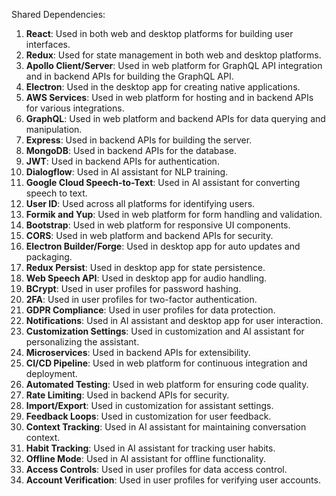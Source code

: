 Shared Dependencies:

1. **React**: Used in both web and desktop platforms for building user interfaces.
2. **Redux**: Used for state management in both web and desktop platforms.
3. **Apollo Client/Server**: Used in web platform for GraphQL API integration and in backend APIs for building the GraphQL API.
4. **Electron**: Used in the desktop app for creating native applications.
5. **AWS Services**: Used in web platform for hosting and in backend APIs for various integrations.
6. **GraphQL**: Used in web platform and backend APIs for data querying and manipulation.
7. **Express**: Used in backend APIs for building the server.
8. **MongoDB**: Used in backend APIs for the database.
9. **JWT**: Used in backend APIs for authentication.
10. **Dialogflow**: Used in AI assistant for NLP training.
11. **Google Cloud Speech-to-Text**: Used in AI assistant for converting speech to text.
12. **User ID**: Used across all platforms for identifying users.
13. **Formik and Yup**: Used in web platform for form handling and validation.
14. **Bootstrap**: Used in web platform for responsive UI components.
15. **CORS**: Used in web platform and backend APIs for security.
16. **Electron Builder/Forge**: Used in desktop app for auto updates and packaging.
17. **Redux Persist**: Used in desktop app for state persistence.
18. **Web Speech API**: Used in desktop app for audio handling.
19. **BCrypt**: Used in user profiles for password hashing.
20. **2FA**: Used in user profiles for two-factor authentication.
21. **GDPR Compliance**: Used in user profiles for data protection.
22. **Notifications**: Used in AI assistant and desktop app for user interaction.
23. **Customization Settings**: Used in customization and AI assistant for personalizing the assistant.
24. **Microservices**: Used in backend APIs for extensibility.
25. **CI/CD Pipeline**: Used in web platform for continuous integration and deployment.
26. **Automated Testing**: Used in web platform for ensuring code quality.
27. **Rate Limiting**: Used in backend APIs for security.
28. **Import/Export**: Used in customization for assistant settings.
29. **Feedback Loops**: Used in customization for user feedback.
30. **Context Tracking**: Used in AI assistant for maintaining conversation context.
31. **Habit Tracking**: Used in AI assistant for tracking user habits.
32. **Offline Mode**: Used in AI assistant for offline functionality.
33. **Access Controls**: Used in user profiles for data access control.
34. **Account Verification**: Used in user profiles for verifying user accounts.